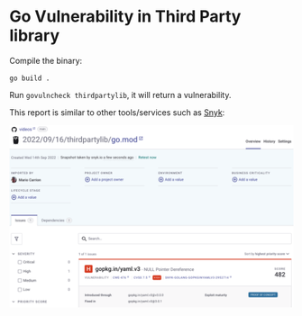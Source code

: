 # Go Vulnerability in Third Party library

Compile the binary:

```
go build .
```

Run `govulncheck thirdpartylib`, it will return a vulnerability.

This report is similar to other tools/services such as [Snyk](https://snyk.io/):

![Snyk Report](snyk_report.png)
